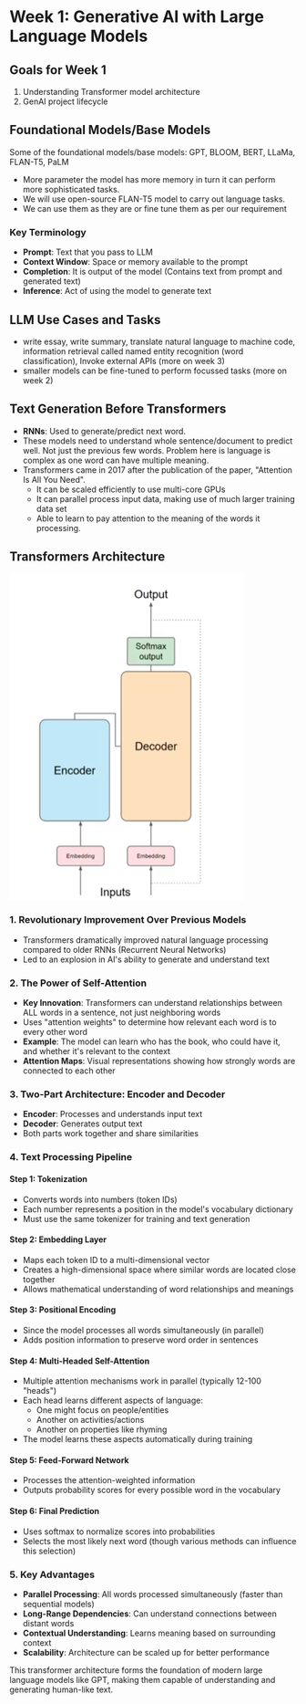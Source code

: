# Week 1: Generative AI with Large Language Models

## Goals for Week 1
1. Understanding Transformer model architecture 
2. GenAI project lifecycle

## Foundational Models/Base Models
Some of the foundational models/base models: GPT, BLOOM, BERT, LLaMa, FLAN-T5, PaLM

- More parameter the model has more memory in turn it can perform more sophisticated tasks.
- We will use open-source FLAN-T5 model to carry out language tasks.
- We can use them as they are or fine tune them as per our requirement

### Key Terminology
- **Prompt**: Text that you pass to LLM
- **Context Window**: Space or memory available to the prompt
- **Completion**: It is output of the model (Contains text from prompt and generated text)
- **Inference**: Act of using the model to generate text

## LLM Use Cases and Tasks
- write essay, write summary, translate natural language to machine code, information retrieval called named entity recognition (word classification), Invoke external APIs (more on week 3)
- smaller models can be fine-tuned to perform focussed tasks (more on week 2)

## Text Generation Before Transformers
- **RNNs**: Used to generate/predict next word.
- These models need to understand whole sentence/document to predict well. Not just the previous few words. Problem here is language is complex as one word can have multiple meaning.
- Transformers came in 2017 after the publication of the paper, "Attention Is All You Need". 
  - It can be scaled efficiently to use multi-core GPUs
  - It can parallel process input data, making use of much larger training data set
  - Able to learn to pay attention to the meaning of the words it processing.

## Transformers Architecture

![Transformer Architecture](./images/transformer_architecture.png)

### 1. Revolutionary Improvement Over Previous Models
- Transformers dramatically improved natural language processing compared to older RNNs (Recurrent Neural Networks)
- Led to an explosion in AI's ability to generate and understand text

### 2. The Power of Self-Attention
- **Key Innovation**: Transformers can understand relationships between ALL words in a sentence, not just neighboring words
- Uses "attention weights" to determine how relevant each word is to every other word
- **Example**: The model can learn who has the book, who could have it, and whether it's relevant to the context
- **Attention Maps**: Visual representations showing how strongly words are connected to each other

### 3. Two-Part Architecture: Encoder and Decoder
- **Encoder**: Processes and understands input text
- **Decoder**: Generates output text
- Both parts work together and share similarities

### 4. Text Processing Pipeline

#### Step 1: Tokenization
- Converts words into numbers (token IDs)
- Each number represents a position in the model's vocabulary dictionary
- Must use the same tokenizer for training and text generation

#### Step 2: Embedding Layer
- Maps each token ID to a multi-dimensional vector
- Creates a high-dimensional space where similar words are located close together
- Allows mathematical understanding of word relationships and meanings

#### Step 3: Positional Encoding
- Since the model processes all words simultaneously (in parallel)
- Adds position information to preserve word order in sentences

#### Step 4: Multi-Headed Self-Attention
- Multiple attention mechanisms work in parallel (typically 12-100 "heads")
- Each head learns different aspects of language:
  - One might focus on people/entities
  - Another on activities/actions
  - Another on properties like rhyming
- The model learns these aspects automatically during training

#### Step 5: Feed-Forward Network
- Processes the attention-weighted information
- Outputs probability scores for every possible word in the vocabulary

#### Step 6: Final Prediction
- Uses softmax to normalize scores into probabilities
- Selects the most likely next word (though various methods can influence this selection)

### 5. Key Advantages
- **Parallel Processing**: All words processed simultaneously (faster than sequential models)
- **Long-Range Dependencies**: Can understand connections between distant words
- **Contextual Understanding**: Learns meaning based on surrounding context
- **Scalability**: Architecture can be scaled up for better performance

This transformer architecture forms the foundation of modern large language models like GPT, making them capable of understanding and generating human-like text.





